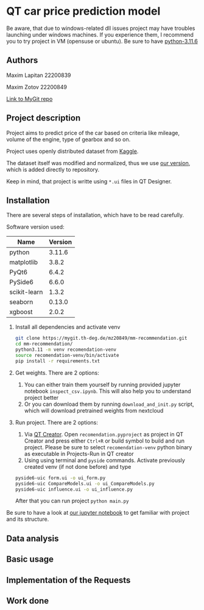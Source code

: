 # QT car price prediction model

Be aware, that due to windows-related dll issues project may have troubles launching under windows machines. If you experience them, I recommend you to try project in VM (opensuse or ubuntu). Be sure to have [python-3.11.6](https://www.python.org/downloads/release/python-3116/)

## Authors

Maxim Lapitan 22200839

Maxim Zotov 22200849

[Link to MyGit repo](https://mygit.th-deg.de/mz20849/mm-recommendation)

## Project description

Project aims to predict price of the car based on criteria like mileage, volume of the engine, type of gearbox and so on.

Project uses openly distributed dataset from [Kaggle](https://www.kaggle.com/datasets/deepcontractor/car-price-prediction-challenge).

The dataset itself was modified and normalized, thus we use [our version](car_price_prediction.csv), which is added directly to repository.

Keep in mind, that project is writte using `*.ui` files in QT Designer.

## Installation

There are several steps of installation, which have to be read carefully.

Software version used:

| Name         | Version |
| ------------ | ------- |
| python       | 3.11.6  |
| matplotlib   | 3.8.2   |
| PyQt6        | 6.4.2   |
| PySide6      | 6.6.0   |
| scikit-learn | 1.3.2   |
| seaborn      | 0.13.0  |
| xgboost      | 2.0.2   |


1. Install all dependencies and activate venv
   ```bash
   git clone https://mygit.th-deg.de/mz20849/mm-recommendation.git
   cd mm-recommendation/
   python3.11 -m venv recomendation-venv
   source recomendation-venv/bin/activate
   pip install -r requirements.txt
   ```

1. Get weights. There are 2 options:
   1. You can either train them yourself by running provided jupyter notebook `inspect_csv.ipynb`. This will also help you to understand project better
   2. Or you can download them by running `download_and_init.py` script, which will download pretrained weights from nextcloud
2. Run project. There are 2 options:
   1. Via [QT Creator](https://www.qt.io/download). Open `recomendation.pyproject` as project in QT Creator and press either `Ctrl+R` or build symbol to build and run project. Please be sure to select `recomendation-venv` python binary as executable in Projects-Run in QT creator
   2. Using using terminal and `pyside` commands. Activate previously created venv (if not done before) and type 
   ```bash
   pyside6-uic form.ui -o ui_form.py
   pyside6-uic CompareModels.ui -o ui_CompareModels.py
   pyside6-uic influence.ui -o ui_influence.py
   ```
   After that you can run project `python main.py`

Be sure to have a look at [our jupyter notebook](inspect_csv.ipynb) to get familiar with project and its structure.

## Data analysis

## Basic usage

## Implementation of the Requests

## Work done